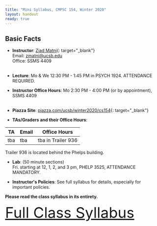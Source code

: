 ```yaml
---
title: "Mini Syllabus, CMPSC 154, Winter 2020"
layout: handout
ready: true
---
```


<div markdown="1">

Basic Facts
-----------

* **Instructor**:  [Ziad Matni](http://www.cs.ucsb.edu/~zmatni){: target="_blank"}<br/>
Email: <zmatni@ucsb.edu><br/>
Office: SSMS 4409<br/><br/>

* **Lecture**: Mo & We 12:30 PM - 1:45 PM in PSYCH 1924. ATTENDANCE REQUIRED.
* **Instructor Office Hours**: Mo 2:30 PM - 4:00 PM (or by appointment), SSMS 4409<br/><br/>

* **Piazza Site**: [piazza.com/ucsb/winter2020/cs154](https://www.piazza.com/ucsb/winter2020/cs154){: target="_blank"}<br/>
* **TAs/Graders and their Office Hours**:<br/>

| **TA** | **Email** | **Office Hours** |
|---|---|---|
| tba | tba | tba in Trailer 936

Trailer 936 is located behind the Phelps building.

* **Lab**: (50 minute sections)<br/>
Fri. starting at 12, 1, 2, and 3 pm, PHELP 3525, ATTENDANCE MANDATORY.<br/>

* **Instructor's Policies**: See full syllabus for details, especially for important policies.<br/>

<strong>Please read the class syllabus in its entirety.</strong><br/>

<font size="16">
<a href="http://cs.ucsb.edu/~zmatni/syllabi/CS154W20_syllabus.pdf" target="blank">Full Class Syllabus</a>
</font>

<p></p>

</div>
